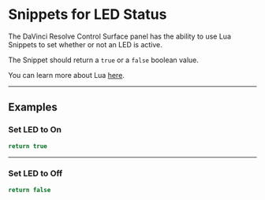 # Snippets for LED Status

The DaVinci Resolve Control Surface panel has the ability to use Lua Snippets to set whether or not an LED is active.

The Snippet should return a `true` or a `false` boolean value.

You can learn more about Lua [here](../developer/lua-overview/).

---

## Examples

### Set LED to On

```lua
return true
```

---

### Set LED to Off

```lua
return false
```